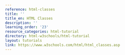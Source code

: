```yaml
---
reference: html-classes
title: ''
title_en: HTML Classes
description: ''
learning_order: '23'
resource_categories: html-tutorial
directory: html-w3schools/html-tutorial
layout: tutorials
link: https://www.w3schools.com/html/html_classes.asp
---
```

